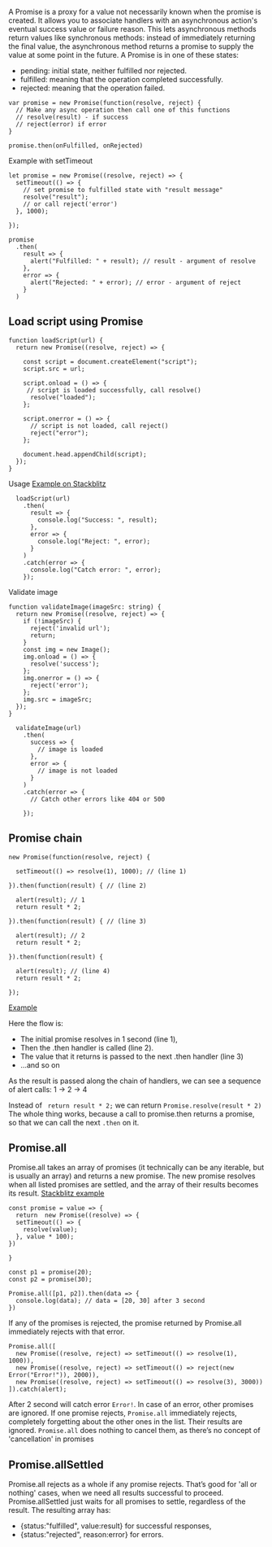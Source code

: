 A Promise is a proxy for a value not necessarily known when the promise is created. 
It allows you to associate handlers with an asynchronous action's eventual success value or failure reason. This lets asynchronous methods return values like synchronous methods: instead of immediately returning the final value, the asynchronous method returns a promise to supply the value at some point in the future.
A Promise is in one of these states:

* pending: initial state, neither fulfilled nor rejected.
* fulfilled: meaning that the operation completed successfully.
* rejected: meaning that the operation failed.

```
var promise = new Promise(function(resolve, reject) {
  // Make any async operation then call one of this functions
  // resolve(result) - if success 
  // reject(error) if error
}

promise.then(onFulfilled, onRejected)
```


Example with setTimeout
```
let promise = new Promise((resolve, reject) => {
  setTimeout(() => {
    // set promise to fulfilled state with "result message"
    resolve("result");
    // or call reject('error')
  }, 1000);

});

promise
  .then(
    result => {
      alert("Fulfilled: " + result); // result - argument of resolve
    },
    error => {
      alert("Rejected: " + error); // error - argument of reject
    }
  )

```
## Load script using Promise
```
function loadScript(url) {
  return new Promise((resolve, reject) => {

    const script = document.createElement("script");
    script.src = url;

    script.onload = () => {
     // script is loaded successfully, call resolve()
      resolve("loaded");
    };

    script.onerror = () => {
      // script is not loaded, call reject()
      reject("error");
    };

    document.head.appendChild(script);
  });
}
```

Usage [Example on Stackblitz](https://stackblitz.com/edit/t-promise?embed=1&file=index.ts)

```
  loadScript(url)
    .then(
      result => {
        console.log("Success: ", result);
      },
      error => {
        console.log("Reject: ", error);
      }
    )
    .catch(error => {
      console.log("Catch error: ", error);
    });
```

Validate image
```
function validateImage(imageSrc: string) {
  return new Promise((resolve, reject) => {
    if (!imageSrc) {
      reject('invalid url');
      return;
    }
    const img = new Image();
    img.onload = () => {
      resolve('success');
    };
    img.onerror = () => {
      reject('error');
    };
    img.src = imageSrc;
  });
}

  validateImage(url)
    .then(
      success => {
        // image is loaded
      },
      error => {
        // image is not loaded
      }
    )
    .catch(error => {
      // Catch other errors like 404 or 500
      
    });

```

## Promise chain

```
new Promise(function(resolve, reject) {

  setTimeout(() => resolve(1), 1000); // (line 1)

}).then(function(result) { // (line 2)

  alert(result); // 1
  return result * 2;

}).then(function(result) { // (line 3)

  alert(result); // 2
  return result * 2;

}).then(function(result) {

  alert(result); // (line 4)
  return result * 2;

});
```
[Example](https://stackblitz.com/edit/t-promise2?embed=1&file=index.ts)

Here the flow is:

- The initial promise resolves in 1 second (line 1),
- Then the .then handler is called (line 2).
- The value that it returns is passed to the next .then handler (line 3)
- …and so on

As the result is passed along the chain of handlers, we can see a sequence of alert calls: 1 → 2 → 4

Instead of ` return result * 2;` we can return `Promise.resolve(result * 2)`
The whole thing works, because a call to promise.then returns a promise, so that we can call the next `.then` on it.

## Promise.all
Promise.all takes an array of promises (it technically can be any iterable, but is usually an array) and returns a new promise.
The new promise resolves when all listed promises are settled, and the array of their results becomes its result.
[Stackblitz example](https://stackblitz.com/edit/a-promise-all-settled?embed=1&file=index.js)

```
const promise = value => {
  return  new Promise((resolve) => {
  setTimeout(() => { 
    resolve(value); 
  }, value * 100);
})

}

const p1 = promise(20);
const p2 = promise(30);

Promise.all([p1, p2]).then(data => {
  console.log(data); // data = [20, 30] after 3 second
})
```

If any of the promises is rejected, the promise returned by Promise.all immediately rejects with that error.
```
Promise.all([
  new Promise((resolve, reject) => setTimeout(() => resolve(1), 1000)),
  new Promise((resolve, reject) => setTimeout(() => reject(new Error("Error!")), 2000)),
  new Promise((resolve, reject) => setTimeout(() => resolve(3), 3000))
]).catch(alert);
```
After 2 second will catch error `Error!`. In case of an error, other promises are ignored. If one promise rejects, `Promise.all` immediately rejects, completely forgetting about the other ones in the list. Their results are ignored. `Promise.all` does nothing to cancel them, as there’s no concept of 'cancellation' in promises

## Promise.allSettled
Promise.all rejects as a whole if any promise rejects. That’s good for 'all or nothing' cases, when we need all results successful to proceed. Promise.allSettled just waits for all promises to settle, regardless of the result. The resulting array has:

- {status:"fulfilled", value:result} for successful responses,
- {status:"rejected", reason:error} for errors.
